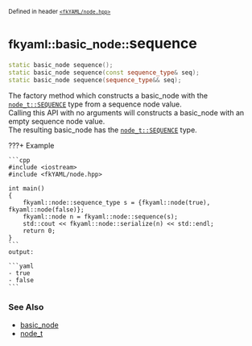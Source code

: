 <small>Defined in header [`<fkYAML/node.hpp>`](https://github.com/fktn-k/fkYAML/blob/develop/include/fkYAML/node.hpp)</small>

# <small>fkyaml::basic_node::</small>sequence

```cpp
static basic_node sequence();
static basic_node sequence(const sequence_type& seq);
static basic_node sequence(sequence_type&& seq);
```

The factory method which constructs a basic_node with the [`node_t::SEQUENCE`](node_t.md) type from a sequence node value.  
Calling this API with no arguments will constructs a basic_node with an empty sequence node value.  
The resulting basic_node has the [`node_t::SEQUENCE`](node_t.md) type.  

???+ Example

    ```cpp
    #include <iostream>
    #include <fkYAML/node.hpp>

    int main()
    {
        fkyaml::node::sequence_type s = {fkyaml::node(true), fkyaml::node(false)};
        fkyaml::node n = fkyaml::node::sequence(s);
        std::cout << fkyaml::node::serialize(n) << std::endl;
        return 0;
    }
    ```
    output:

    ```yaml
    - true
    - false
    ```


### **See Also**

* [basic_node](index.md)
* [node_t](node_t.md)
